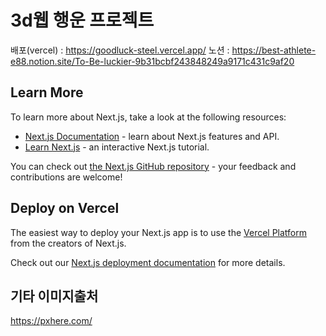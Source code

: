 

# 3d웹 행운 프로젝트
배포(vercel) : https://goodluck-steel.vercel.app/
노션 : https://best-athlete-e88.notion.site/To-Be-luckier-9b31bcbf243848249a9171c431c9af20
## Learn More

To learn more about Next.js, take a look at the following resources:

- [Next.js Documentation](https://nextjs.org/docs) - learn about Next.js features and API.
- [Learn Next.js](https://nextjs.org/learn) - an interactive Next.js tutorial.

You can check out [the Next.js GitHub repository](https://github.com/vercel/next.js/) - your feedback and contributions are welcome!

## Deploy on Vercel

The easiest way to deploy your Next.js app is to use the [Vercel Platform](https://vercel.com/new?utm_medium=default-template&filter=next.js&utm_source=create-next-app&utm_campaign=create-next-app-readme) from the creators of Next.js.

Check out our [Next.js deployment documentation](https://nextjs.org/docs/deployment) for more details.

## 기타 이미지출처

https://pxhere.com/
